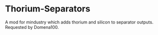 # Thorium-Separators
A mod for mindustry which adds thorium and silicon to separator outputs. Requested by Domena100.
